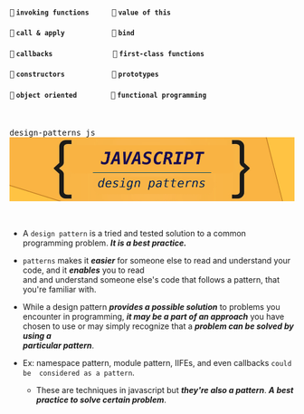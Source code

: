 #### <kbd>:link:</kbd> `invoking functions` &nbsp;&nbsp;&nbsp;&nbsp;&nbsp;  &nbsp;&nbsp;&nbsp;&nbsp;&nbsp;<kbd>:link:</kbd> `value of this`
#### <kbd>:link:</kbd> `call & apply` &nbsp;&nbsp;&nbsp;&nbsp;&nbsp;&nbsp;&nbsp;&nbsp;&nbsp;&nbsp;&nbsp;&nbsp;&nbsp;&nbsp;&nbsp;&nbsp;&nbsp; &nbsp;&nbsp;&nbsp;&nbsp;&nbsp; <kbd>:link:</kbd> `bind`
#### <kbd>:link:</kbd> `callbacks` &nbsp;&nbsp;&nbsp;&nbsp;&nbsp;&nbsp;&nbsp;&nbsp;&nbsp;&nbsp;&nbsp;&nbsp;&nbsp;&nbsp;&nbsp;&nbsp;&nbsp;&nbsp;&nbsp;&nbsp;&nbsp;  &nbsp;&nbsp;&nbsp;&nbsp;&nbsp;&nbsp;&nbsp;&nbsp;&nbsp;<kbd>:link:</kbd> `first-class functions`
#### <kbd>:link:</kbd> `constructors` &nbsp;&nbsp;&nbsp;&nbsp;&nbsp;&nbsp;&nbsp;&nbsp;&nbsp;&nbsp;&nbsp;&nbsp;&nbsp;&nbsp;  &nbsp;&nbsp;&nbsp;&nbsp;&nbsp;&nbsp;&nbsp;&nbsp; <kbd>:link:</kbd> `prototypes`
#### <kbd>:link:</kbd> `object oriented` &nbsp;&nbsp;&nbsp;&nbsp;&nbsp;&nbsp;&nbsp;&nbsp;&nbsp;  &nbsp;&nbsp;&nbsp;&nbsp;&nbsp;&nbsp; <kbd>:link:</kbd> `functional programming`

<br/>

<kbd>design-patterns js</kbd>
<br/>
![](mds/images/jsdp2.png)

<br/>


- A `design pattern` is a tried and tested solution to a common programming problem.  ___It is a best practice.___

- `patterns` makes it ___easier___ for someone else to read and understand your code, and it ___enables___ you to read   
  and and understand someone else's code that follows a pattern, that you're familiar with.    

- While a design pattern ___provides a possible solution___ to problems you encounter in programming, ___it may be a part of 
  an approach___ you have chosen to use or may simply recognize that a ___problem can be solved by using a         
  particular pattern___.       

+   Ex: 
    namespace pattern, module pattern, IIFEs, and even callbacks `could be 
    considered as a pattern`. 

    * These are techniques in javascript but ***they're also a pattern***. 
      ___A best practice to solve certain problem___.








